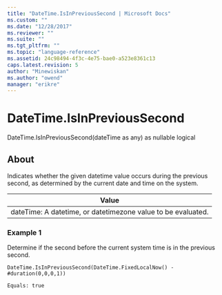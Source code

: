 ```yaml
---
title: "DateTime.IsInPreviousSecond | Microsoft Docs"
ms.custom: ""
ms.date: "12/28/2017"
ms.reviewer: ""
ms.suite: ""
ms.tgt_pltfrm: ""
ms.topic: "language-reference"
ms.assetid: 24c98494-4f3c-4e75-bae0-a523e8361c13
caps.latest.revision: 5
author: "Minewiskan"
ms.author: "owend"
manager: "erikre"
---
```

# DateTime.IsInPreviousSecond
DateTime.IsInPreviousSecond(dateTime as any) as nullable logical  
  
## About  
Indicates whether the given datetime value occurs during the previous second, as determined by the current date and time on the system.  
  
|Value|  
|---------|  
|dateTime: A datetime, or datetimezone value to be evaluated.|  
  
### Example 1  
Determine if the second before the current system time is in the previous second.  
  
```  
DateTime.IsInPreviousSecond(DateTime.FixedLocalNow() - #duration(0,0,0,1))  
```  
  
```  
Equals: true  
```  
